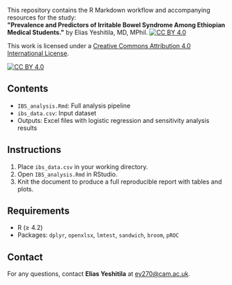 This repository contains the R Markdown workflow and accompanying resources for the study:  
**"Prevalence and Predictors of Irritable Bowel Syndrome Among Ethiopian Medical Students."** by Elias Yeshitila, MD, MPhil.
[![CC BY 4.0][cc-by-shield]][cc-by]

This work is licensed under a
[Creative Commons Attribution 4.0 International License][cc-by].

[![CC BY 4.0][cc-by-image]][cc-by]

[cc-by]: http://creativecommons.org/licenses/by/4.0/
[cc-by-image]: https://i.creativecommons.org/l/by/4.0/88x31.png
[cc-by-shield]: https://img.shields.io/badge/License-CC%20BY%204.0-lightgrey.svg


## Contents
- `IBS_analysis.Rmd`: Full analysis pipeline
- `ibs_data.csv`: Input dataset
- Outputs: Excel files with logistic regression and sensitivity analysis results

## Instructions
1. Place `ibs_data.csv` in your working directory.
2. Open `IBS_analysis.Rmd` in RStudio.
3. Knit the document to produce a full reproducible report with tables and plots.

## Requirements
- R (≥ 4.2)
- Packages: `dplyr`, `openxlsx`, `lmtest`, `sandwich`, `broom`, `pROC`

## Contact
For any questions, contact **Elias Yeshitila** at ey270@cam.ac.uk.

